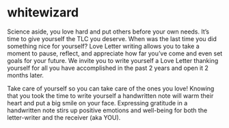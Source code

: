 # whitewizard
Science aside, you love hard and put others before your own needs. It’s time to give yourself the TLC you deserve. When was the last time you did something nice for yourself? Love Letter writing allows you to take a moment to pause, reflect, and appreciate how far you’ve come and even set goals for your future. We invite you to write yourself a Love Letter thanking yourself for all you have accomplished in the past 2 years and open it 2 months later. 

 

Take care of yourself so you can take care of the ones you love! Knowing that you took the time to write yourself a handwritten note will warm their heart and put a big smile on your face. Expressing gratitude in a handwritten note stirs up positive emotions and well-being for both the letter-writer and the receiver (aka YOU).
